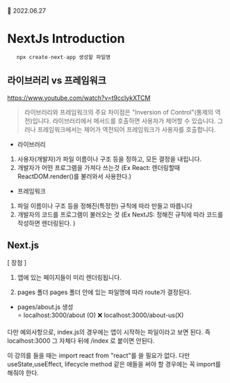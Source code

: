 📆 2022.06.27
# NextJs Introduction

 ```javascript
    npx create-next-app 생성할 파일명
 ```

## 라이브러리 vs 프레임워크
https://www.youtube.com/watch?v=t9ccIykXTCM

> 라이브러리와 프레임워크의 주요 차이점은 "Inversion of Control"(통제의 역전)입니다.
> 라이브러리에서 메서드를 호출하면 사용자가 제어할 수 있습니다.
> 그러나 프레임워크에서는 제어가 역전되어 프레임워크가 사용자를 호출합니다.

- 라이브러리

1. 사용자(개발자)가 파일 이름이나 구조 등을 정하고, 모든 결정을 내립니다.
2. 개발자가 어떤 프로그램을 가져다 쓰는것 (Ex React: 렌더링할때 ReactDOM.render()를 불러와서 사용한다.)

- 프레임워크

1. 파일 이름이나 구조 등을 정해진(특정한) 규칙에 따라 만들고 따릅니다
2. 개발자의 코드를 프로그램이 불러오는 것 (Ex NextJS: 정해진 규칙에 따라 코드를 작성하면 렌더링된다. )

## Next.js

[ 장점 ]

1.  앱에 있는 페이지들이 미리 렌더링됩니다.

1.  pages 폴더
    pages 폴더 안에 있는 파일명에 따라 route가 결정된다.

- pages/about.js 생성  
  ⭐ localhost:3000/about (O)
  ❌ localhost:3000/about-us(X)

다만 예외사항으로, index.js의 경우에는 앱이 시작하는 파일이라고 보면 된다.
즉 localhost:3000 그 자체다 뒤에 /index 로 붙이면 안된다.

이 강의를 들을 때는 import react from "react"를 쓸 필요가 없다.
다만 useState,useEffect, lifecycle method 같은 애들을 써야 할 경우에는 꼭 import를 해줘야 한다.

